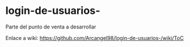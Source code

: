 # login-de-usuarios-

Parte del punto de venta  a desarrollar

Enlace a wiki:
https://github.com/Arcangel98/login-de-usuarios-/wiki/ToC
